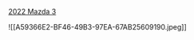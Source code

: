 [2022 Mazda 3](https://3dmatsusa.com/products/kagu-floor-liner?variant=42800879698080)

![[A59366E2-BF46-49B3-97EA-67AB25609190.jpeg]]